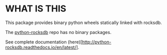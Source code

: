 WHAT IS THIS
============

This package provides binary python wheels statically linked with
rocksdb.

The [python-rocksdb](https://github.com/twmht/python-rocksdb) repo has no
binary packages.

See complete documentation 
(here)[http://python-rocksdb.readthedocs.io/en/latest/].
